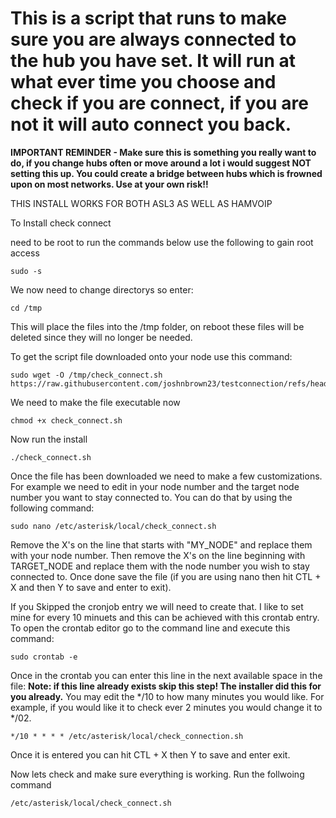 # This is a script that runs to make sure you are always connected to the hub you have set. It will run at what ever time you choose and check if you are connect, if you are not it will auto connect you back.

**IMPORTANT REMINDER - Make sure this is something you really want to do, if you change hubs often or move around a lot i would suggest NOT setting this up. You could create a bridge between hubs which is frowned upon on most networks. Use at your own risk!!**

THIS INSTALL WORKS FOR BOTH ASL3 AS WELL AS HAMVOIP


To Install check connect

need to be root to run the commands below use the following to gain root access

```
sudo -s
```

We now need to change directorys so enter:
```
cd /tmp
```
This will place the files into the /tmp folder, on reboot these files will be deleted since they will no longer be needed.

To get the script file downloaded onto your node use this command:
```
sudo wget -O /tmp/check_connect.sh https://raw.githubusercontent.com/joshnbrown23/testconnection/refs/heads/main/check_connect.sh
```

We need to make the file executable now
```
chmod +x check_connect.sh
```

Now run the install
```
./check_connect.sh
```
Once the file has been downloaded we need to make a few customizations. For example we need to edit in your node number and the target node number you want to stay connected to. 
You can do that by using the following command:
```
sudo nano /etc/asterisk/local/check_connect.sh
```
Remove the X's on the line that starts with "MY_NODE" and replace them with your node number. 
Then remove the X's on the line beginning with TARGET_NODE and replace them with the node number you wish to stay connected to.
Once done save the file (if you are using nano then hit CTL + X and then Y to save and enter to exit).

If  you Skipped the cronjob entry we will need to create that.
I like to set mine for every 10 minuets and this can be achieved with this crontab entry. 
To open the crontab editor go to the command line and execute this command:
```
sudo crontab -e
```
Once in the crontab you can enter this line in the next available space in the file: 
**Note: if this line already exists skip this step! The installer did this for you already.**
You may edit the */10 to how many minutes you would like. For example, if you would like it to check ever 2 minutes
you would change it to */02. 
```
*/10 * * * * /etc/asterisk/local/check_connection.sh
```
Once it is entered you can hit CTL + X then Y to save and enter exit.

Now lets check and make sure everything is working. Run the follwoing command
```
/etc/asterisk/local/check_connect.sh
```
